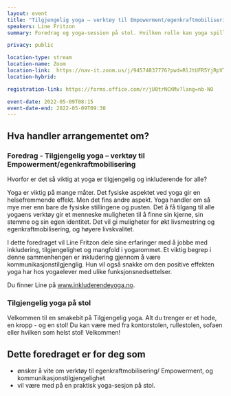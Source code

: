 ```yaml
---
layout: event
title: "Tilgjengelig yoga – verktøy til Empowerment/egenkraftmobilisering"
speakers: Line Fritzon
summary: Foredrag og yoga-session på stol. Hvilken rolle kan yoga spille for inkludering?

privacy: public

location-type: stream
location-name: Zoom
location-link:  https://nav-it.zoom.us/j/94574837776?pwd=RlJtUFR5YjRpVTIxcm9SL2cydHdUUT09
location-hybrid: 

registration-link: https://forms.office.com/r/jU0trNCKMv?lang=nb-NO

event-date: 2022-05-09T08:15
event-date-end: 2022-05-09T09:30
---
```

## Hva handler arrangementet om?

### Foredrag - Tilgjengelig yoga – verktøy til Empowerment/egenkraftmobilisering
Hvorfor er det så viktig at yoga er tilgjengelig og inkluderende for alle?

Yoga er viktig på mange måter. Det fysiske aspektet ved yoga gir en helsefremmende effekt. Men det fins andre aspekt. Yoga handler om så mye mer enn bare de fysiske stillingene og pusten. Det å få tilgang til alle yogaens verktøy gir et menneske muligheten til å finne sin kjerne, sin stemme og sin egen identitet. Det vil gi muligheter for økt livsmestring og egenkraftmobilisering, og høyere livskvalitet.

I dette foredraget vil Line Fritzon dele sine erfaringer med å jobbe med inkludering, tilgjengelighet og mangfold i yogarommet. Et viktig begrep i denne sammenhengen er inkludering gjennom å være kommunikasjonstilgjenglig. Hun vil også snakke om den positive effekten yoga har hos yogaelever med ulike funksjonsnedsettelser. 

Du finner Line på www.inkluderendeyoga.no. 

### Tilgjengelig yoga på stol 
Velkommen til en smakebit på Tilgjengelig yoga. Alt du trenger er et hode, en kropp - og en stol! Du kan være med fra kontorstolen, rullestolen, sofaen eller hvilken som helst stol! Velkommen!

## Dette foredraget er for deg som
- ønsker å vite om verktøy til egenkraftmobilisering/ Empowerment, og kommunikasjonstilgjengelighet
- vil være med på en praktisk yoga-sesjon på stol.
